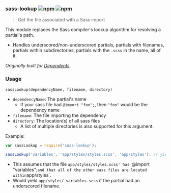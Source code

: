 ### sass-lookup [![npm](http://img.shields.io/npm/v/sass-lookup.svg)](https://npmjs.org/package/sass-lookup) [![npm](http://img.shields.io/npm/dm/sass-lookup.svg)](https://npmjs.org/package/sass-lookup)

> Get the file associated with a Sass import

This module replaces the Sass compiler's lookup algorithm for resolving a partial's path.

* Handles underscored/non-underscored partials,
partials with filenames, partials within subdirectories,
partials with the `.scss` in the name, all of it.

*Originally built for [Dependents](https://github.com/mrjoelkemp/Dependents#dependents)*

### Usage

`sassLookup(dependencyName, filename, directory)`

* `dependencyName`: The partial's name
  * If your sass file had `@import "foo";`, then `"foo"` would be the dependency name
* `filename`: The file importing the dependency
* `directory`: The location(s) of all sass files
  * A list of multiple directories is also supported for this argument.

Example:

```js
var sassLookup = require('sass-lookup');

sassLookup('variables', 'app/styles/styles.scss', 'app/styles'); // yields app/styles/variables.scss
```

* This assumes that the file `app/styles/styles.scss' has `@import "variables";`
and that all of the other sass files are located within `app/styles`.
* Would yield `app/styles/_variables.scss` if the partial had an underscored filename.

